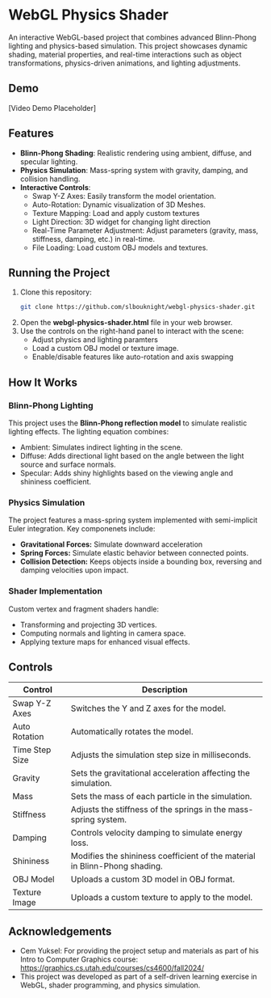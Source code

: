 # WebGL Physics Shader

An interactive WebGL-based project that combines advanced Blinn-Phong lighting and physics-based simulation. This project showcases dynamic shading, material properties, and real-time interactions such as object transformations, physics-driven animations, and lighting adjustments.

## Demo

[Video Demo Placeholder]

## Features

- **Blinn-Phong Shading**: Realistic rendering using ambient, diffuse, and specular lighting.
- **Physics Simulation**: Mass-spring system with gravity, damping, and collision handling.
- **Interactive Controls**:
  - Swap Y-Z Axes: Easily transform the model orientation.
  - Auto-Rotation: Dynamic visualization of 3D Meshes.
  - Texture Mapping: Load and apply custom textures
  - Light Direction: 3D widget for changing light direction
  - Real-Time Parameter Adjustment: Adjust parameters (gravity, mass, stiffness, damping, etc.) in real-time.
  - File Loading: Load custom OBJ models and textures.

## Running the Project

1. Clone this repository:
   ```bash
   git clone https://github.com/slbouknight/webgl-physics-shader.git

2. Open the **webgl-physics-shader.html** file in your web browser.
3. Use the controls on the right-hand panel to interact with the scene:
   - Adjust physics and lighting paramters
   - Load a custom OBJ model or texture image.
   - Enable/disable features like auto-rotation and axis swapping

## How It Works
### Blinn-Phong Lighting
This project uses the **Blinn-Phong reflection model** to simulate realistic lighting effects. The lighting equation combines:
  - Ambient: Simulates indirect lighting in the scene.
  - Diffuse: Adds directional light based on the angle between the light source and surface normals.
  - Specular: Adds shiny highlights based on the viewing angle and shininess coefficient.

### Physics Simulation
The project features a mass-spring system implemented with semi-implicit Euler integration. Key componenets include:
  - **Gravitational Forces:** Simulate downward acceleration
  - **Spring Forces:** Simulate elastic behavior between connected points.
  - **Collision Detection:** Keeps objects inside a bounding box, reversing and damping velocities upon impact.

### Shader Implementation
Custom vertex and fragment shaders handle:
  - Transforming and projecting 3D vertices.
  - Computing normals and lighting in camera space.
  - Applying texture maps for enhanced visual effects.

## Controls
| Control         | Description                                                       |
|------------------|-------------------------------------------------------------------|
| Swap Y-Z Axes    | Switches the Y and Z axes for the model.                         |
| Auto Rotation    | Automatically rotates the model.                                 |
| Time Step Size   | Adjusts the simulation step size in milliseconds.                |
| Gravity          | Sets the gravitational acceleration affecting the simulation.    |
| Mass             | Sets the mass of each particle in the simulation.                |
| Stiffness        | Adjusts the stiffness of the springs in the mass-spring system.  |
| Damping          | Controls velocity damping to simulate energy loss.               |
| Shininess        | Modifies the shininess coefficient of the material in Blinn-Phong shading. |
| OBJ Model        | Uploads a custom 3D model in OBJ format.                         |
| Texture Image    | Uploads a custom texture to apply to the model.                  |

## Acknowledgements
- Cem Yuksel: For providing the project setup and materials as part of his Intro to Computer Graphics course: https://graphics.cs.utah.edu/courses/cs4600/fall2024/
- This project was developed as part of a self-driven learning exercise in WebGL, shader programming, and physics simulation.


